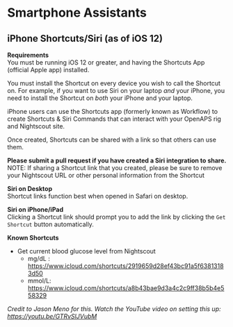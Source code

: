 # Smartphone Assistants 

## iPhone Shortcuts/Siri (as of iOS 12)
**Requirements**  
You must be running iOS 12 or greater, and having the Shortcuts App (official Apple app) installed.

You must install the Shortcut on every device you wish to call the Shortcut on. For example, if you want to use Siri on your laptop _and_ your iPhone, you need to install the Shortcut on _both_ your iPhone and your laptop.

iPhone users can use the Shortcuts app (formerly known as Workflow) to create Shortcuts & Siri Commands that can interact with your OpenAPS rig and Nightscout site. 

Once created, Shortcuts can be shared with a link so that others can use them.  

**Please submit a pull request if you have created a Siri integration to share.**  
NOTE: If sharing a Shortcut link that you created, please be sure to remove your Nightscout URL or other personal information from the Shortcut

**Siri on Desktop**  
Shortcut links function best when opened in Safari on desktop. 

**Siri on iPhone/iPad**  
Clicking a Shortcut link should prompt you to add the link by clicking the `Get Shortcut` button automatically.


**Known Shortcuts**  

* Get current blood glucose level from Nightscout  
    * mg/dL : https://www.icloud.com/shortcuts/2919659d28ef43bc91a5f63813183d50
    * mmol/L:
    https://www.icloud.com/shortcuts/a8b43bae9d3a4c2c9ff38b5b4e558329  

_Credit to Jason Meno for this. Watch the YouTube video on setting this up: https://youtu.be/GTRvSlJVubM_






